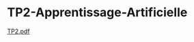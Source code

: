 # TP2-Apprentissage-Artificielle
[TP2.pdf](https://github.com/jouhaina-nasri/TP2-Apprentissage-Artificielle/files/10411769/TP2.pdf)
